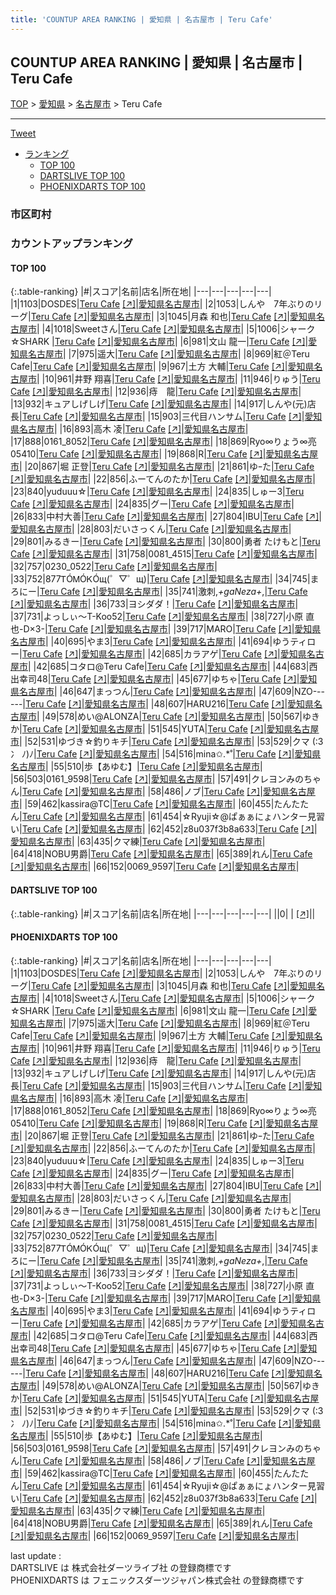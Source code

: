 ```yaml
---
title: 'COUNTUP AREA RANKING | 愛知県 | 名古屋市 | Teru Cafe'
---
```

## COUNTUP AREA RANKING | 愛知県 | 名古屋市 | Teru Cafe

[TOP](/darts/rank/) > [愛知県](/darts/rank/愛知県/) > [名古屋市](/darts/rank/愛知県/名古屋市/) > Teru Cafe

___

<a href="https://twitter.com/share?ref_src=twsrc%5Etfw" data-text="COUNTUP AREA RANKING | 愛知県名古屋市Teru Cafe" class="twitter-share-button" data-hashtags="DARTSLIVE,PHOENIXDARTS,darts,ダーツ" data-show-count="false">Tweet</a>

* [ランキング](#カウントアップランキング)
    * [TOP 100](#top-100)
    * [DARTSLIVE TOP 100](#dartslive-top-100)
    * [PHOENIXDARTS TOP 100](#phoenixdarts-top-100)

### 市区町村

<ul>

</ul>

### カウントアップランキング

#### TOP 100



{:.table-ranking}
|#|スコア|名前|店名|所在地|
|---|---|---|---|---|
|1|1103|<span class="rank-name-pd">DOSDES</span>|<a href="/darts/rank/shops/8457.html">Teru Cafe</a> <a href="https://vs.phoenixdarts.com/jp/shop/shopDetailInfo/s_8457?s_seq=8457">[↗]</a>|<a href="/darts/rank/愛知県/名古屋市">愛知県名古屋市</a>|
|2|1053|<span class="rank-name-pd">しんや　7年ぶりのリーグ</span>|<a href="/darts/rank/shops/8457.html">Teru Cafe</a> <a href="https://vs.phoenixdarts.com/jp/shop/shopDetailInfo/s_8457?s_seq=8457">[↗]</a>|<a href="/darts/rank/愛知県/名古屋市">愛知県名古屋市</a>|
|3|1045|<span class="rank-name-pd"><span class="pro-icon-pd"></span>月森 和也</span>|<a href="/darts/rank/shops/8457.html">Teru Cafe</a> <a href="https://vs.phoenixdarts.com/jp/shop/shopDetailInfo/s_8457?s_seq=8457">[↗]</a>|<a href="/darts/rank/愛知県/名古屋市">愛知県名古屋市</a>|
|4|1018|<span class="rank-name-pd">Sweetさん</span>|<a href="/darts/rank/shops/8457.html">Teru Cafe</a> <a href="https://vs.phoenixdarts.com/jp/shop/shopDetailInfo/s_8457?s_seq=8457">[↗]</a>|<a href="/darts/rank/愛知県/名古屋市">愛知県名古屋市</a>|
|5|1006|<span class="rank-name-pd">シャーク☆SHARK    </span>|<a href="/darts/rank/shops/8457.html">Teru Cafe</a> <a href="https://vs.phoenixdarts.com/jp/shop/shopDetailInfo/s_8457?s_seq=8457">[↗]</a>|<a href="/darts/rank/愛知県/名古屋市">愛知県名古屋市</a>|
|6|981|<span class="rank-name-pd">文山 龍一</span>|<a href="/darts/rank/shops/8457.html">Teru Cafe</a> <a href="https://vs.phoenixdarts.com/jp/shop/shopDetailInfo/s_8457?s_seq=8457">[↗]</a>|<a href="/darts/rank/愛知県/名古屋市">愛知県名古屋市</a>|
|7|975|<span class="rank-name-pd">遥大</span>|<a href="/darts/rank/shops/8457.html">Teru Cafe</a> <a href="https://vs.phoenixdarts.com/jp/shop/shopDetailInfo/s_8457?s_seq=8457">[↗]</a>|<a href="/darts/rank/愛知県/名古屋市">愛知県名古屋市</a>|
|8|969|<span class="rank-name-pd">紅＠Teru Cafe</span>|<a href="/darts/rank/shops/8457.html">Teru Cafe</a> <a href="https://vs.phoenixdarts.com/jp/shop/shopDetailInfo/s_8457?s_seq=8457">[↗]</a>|<a href="/darts/rank/愛知県/名古屋市">愛知県名古屋市</a>|
|9|967|<span class="rank-name-pd"><span class="pro-icon-pd"></span>土方 大輔</span>|<a href="/darts/rank/shops/8457.html">Teru Cafe</a> <a href="https://vs.phoenixdarts.com/jp/shop/shopDetailInfo/s_8457?s_seq=8457">[↗]</a>|<a href="/darts/rank/愛知県/名古屋市">愛知県名古屋市</a>|
|10|961|<span class="rank-name-pd"><span class="pro-icon-pd"></span>井野 翔喜</span>|<a href="/darts/rank/shops/8457.html">Teru Cafe</a> <a href="https://vs.phoenixdarts.com/jp/shop/shopDetailInfo/s_8457?s_seq=8457">[↗]</a>|<a href="/darts/rank/愛知県/名古屋市">愛知県名古屋市</a>|
|11|946|<span class="rank-name-pd">りゅう</span>|<a href="/darts/rank/shops/8457.html">Teru Cafe</a> <a href="https://vs.phoenixdarts.com/jp/shop/shopDetailInfo/s_8457?s_seq=8457">[↗]</a>|<a href="/darts/rank/愛知県/名古屋市">愛知県名古屋市</a>|
|12|936|<span class="rank-name-pd">痔　龍</span>|<a href="/darts/rank/shops/8457.html">Teru Cafe</a> <a href="https://vs.phoenixdarts.com/jp/shop/shopDetailInfo/s_8457?s_seq=8457">[↗]</a>|<a href="/darts/rank/愛知県/名古屋市">愛知県名古屋市</a>|
|13|932|<span class="rank-name-pd">キュアしげしげ</span>|<a href="/darts/rank/shops/8457.html">Teru Cafe</a> <a href="https://vs.phoenixdarts.com/jp/shop/shopDetailInfo/s_8457?s_seq=8457">[↗]</a>|<a href="/darts/rank/愛知県/名古屋市">愛知県名古屋市</a>|
|14|917|<span class="rank-name-pd">しんや(元)店長</span>|<a href="/darts/rank/shops/8457.html">Teru Cafe</a> <a href="https://vs.phoenixdarts.com/jp/shop/shopDetailInfo/s_8457?s_seq=8457">[↗]</a>|<a href="/darts/rank/愛知県/名古屋市">愛知県名古屋市</a>|
|15|903|<span class="rank-name-pd">三代目ハンサム</span>|<a href="/darts/rank/shops/8457.html">Teru Cafe</a> <a href="https://vs.phoenixdarts.com/jp/shop/shopDetailInfo/s_8457?s_seq=8457">[↗]</a>|<a href="/darts/rank/愛知県/名古屋市">愛知県名古屋市</a>|
|16|893|<span class="rank-name-pd"><span class="pro-icon-pd"></span>高木 凌</span>|<a href="/darts/rank/shops/8457.html">Teru Cafe</a> <a href="https://vs.phoenixdarts.com/jp/shop/shopDetailInfo/s_8457?s_seq=8457">[↗]</a>|<a href="/darts/rank/愛知県/名古屋市">愛知県名古屋市</a>|
|17|888|<span class="rank-name-pd">0161_8052</span>|<a href="/darts/rank/shops/8457.html">Teru Cafe</a> <a href="https://vs.phoenixdarts.com/jp/shop/shopDetailInfo/s_8457?s_seq=8457">[↗]</a>|<a href="/darts/rank/愛知県/名古屋市">愛知県名古屋市</a>|
|18|869|<span class="rank-name-pd">Ryo∞りょう∞亮05410</span>|<a href="/darts/rank/shops/8457.html">Teru Cafe</a> <a href="https://vs.phoenixdarts.com/jp/shop/shopDetailInfo/s_8457?s_seq=8457">[↗]</a>|<a href="/darts/rank/愛知県/名古屋市">愛知県名古屋市</a>|
|19|868|<span class="rank-name-pd">R</span>|<a href="/darts/rank/shops/8457.html">Teru Cafe</a> <a href="https://vs.phoenixdarts.com/jp/shop/shopDetailInfo/s_8457?s_seq=8457">[↗]</a>|<a href="/darts/rank/愛知県/名古屋市">愛知県名古屋市</a>|
|20|867|<span class="rank-name-pd"><span class="pro-icon-pd"></span>堀 正登</span>|<a href="/darts/rank/shops/8457.html">Teru Cafe</a> <a href="https://vs.phoenixdarts.com/jp/shop/shopDetailInfo/s_8457?s_seq=8457">[↗]</a>|<a href="/darts/rank/愛知県/名古屋市">愛知県名古屋市</a>|
|21|861|<span class="rank-name-pd">ゆｰた</span>|<a href="/darts/rank/shops/8457.html">Teru Cafe</a> <a href="https://vs.phoenixdarts.com/jp/shop/shopDetailInfo/s_8457?s_seq=8457">[↗]</a>|<a href="/darts/rank/愛知県/名古屋市">愛知県名古屋市</a>|
|22|856|<span class="rank-name-pd">ふーてんのたか</span>|<a href="/darts/rank/shops/8457.html">Teru Cafe</a> <a href="https://vs.phoenixdarts.com/jp/shop/shopDetailInfo/s_8457?s_seq=8457">[↗]</a>|<a href="/darts/rank/愛知県/名古屋市">愛知県名古屋市</a>|
|23|840|<span class="rank-name-pd">yuduuu☆</span>|<a href="/darts/rank/shops/8457.html">Teru Cafe</a> <a href="https://vs.phoenixdarts.com/jp/shop/shopDetailInfo/s_8457?s_seq=8457">[↗]</a>|<a href="/darts/rank/愛知県/名古屋市">愛知県名古屋市</a>|
|24|835|<span class="rank-name-pd">しゅー3</span>|<a href="/darts/rank/shops/8457.html">Teru Cafe</a> <a href="https://vs.phoenixdarts.com/jp/shop/shopDetailInfo/s_8457?s_seq=8457">[↗]</a>|<a href="/darts/rank/愛知県/名古屋市">愛知県名古屋市</a>|
|24|835|<span class="rank-name-pd">グー</span>|<a href="/darts/rank/shops/8457.html">Teru Cafe</a> <a href="https://vs.phoenixdarts.com/jp/shop/shopDetailInfo/s_8457?s_seq=8457">[↗]</a>|<a href="/darts/rank/愛知県/名古屋市">愛知県名古屋市</a>|
|26|833|<span class="rank-name-pd">中村大善</span>|<a href="/darts/rank/shops/8457.html">Teru Cafe</a> <a href="https://vs.phoenixdarts.com/jp/shop/shopDetailInfo/s_8457?s_seq=8457">[↗]</a>|<a href="/darts/rank/愛知県/名古屋市">愛知県名古屋市</a>|
|27|804|<span class="rank-name-pd">IBU</span>|<a href="/darts/rank/shops/8457.html">Teru Cafe</a> <a href="https://vs.phoenixdarts.com/jp/shop/shopDetailInfo/s_8457?s_seq=8457">[↗]</a>|<a href="/darts/rank/愛知県/名古屋市">愛知県名古屋市</a>|
|28|803|<span class="rank-name-pd">だいさっくん</span>|<a href="/darts/rank/shops/8457.html">Teru Cafe</a> <a href="https://vs.phoenixdarts.com/jp/shop/shopDetailInfo/s_8457?s_seq=8457">[↗]</a>|<a href="/darts/rank/愛知県/名古屋市">愛知県名古屋市</a>|
|29|801|<span class="rank-name-pd">みるきー</span>|<a href="/darts/rank/shops/8457.html">Teru Cafe</a> <a href="https://vs.phoenixdarts.com/jp/shop/shopDetailInfo/s_8457?s_seq=8457">[↗]</a>|<a href="/darts/rank/愛知県/名古屋市">愛知県名古屋市</a>|
|30|800|<span class="rank-name-pd">勇者 たけもと</span>|<a href="/darts/rank/shops/8457.html">Teru Cafe</a> <a href="https://vs.phoenixdarts.com/jp/shop/shopDetailInfo/s_8457?s_seq=8457">[↗]</a>|<a href="/darts/rank/愛知県/名古屋市">愛知県名古屋市</a>|
|31|758|<span class="rank-name-pd">0081_4515</span>|<a href="/darts/rank/shops/8457.html">Teru Cafe</a> <a href="https://vs.phoenixdarts.com/jp/shop/shopDetailInfo/s_8457?s_seq=8457">[↗]</a>|<a href="/darts/rank/愛知県/名古屋市">愛知県名古屋市</a>|
|32|757|<span class="rank-name-pd">0230_0522</span>|<a href="/darts/rank/shops/8457.html">Teru Cafe</a> <a href="https://vs.phoenixdarts.com/jp/shop/shopDetailInfo/s_8457?s_seq=8457">[↗]</a>|<a href="/darts/rank/愛知県/名古屋市">愛知県名古屋市</a>|
|33|752|<span class="rank-name-pd">877ᎢÓᎷÓᏦÓщ(゜▽゜щ)</span>|<a href="/darts/rank/shops/8457.html">Teru Cafe</a> <a href="https://vs.phoenixdarts.com/jp/shop/shopDetailInfo/s_8457?s_seq=8457">[↗]</a>|<a href="/darts/rank/愛知県/名古屋市">愛知県名古屋市</a>|
|34|745|<span class="rank-name-pd">まろにー</span>|<a href="/darts/rank/shops/8457.html">Teru Cafe</a> <a href="https://vs.phoenixdarts.com/jp/shop/shopDetailInfo/s_8457?s_seq=8457">[↗]</a>|<a href="/darts/rank/愛知県/名古屋市">愛知県名古屋市</a>|
|35|741|<span class="rank-name-pd">激刺,*+gaNeza+*,</span>|<a href="/darts/rank/shops/8457.html">Teru Cafe</a> <a href="https://vs.phoenixdarts.com/jp/shop/shopDetailInfo/s_8457?s_seq=8457">[↗]</a>|<a href="/darts/rank/愛知県/名古屋市">愛知県名古屋市</a>|
|36|733|<span class="rank-name-pd">ヨシダダ！</span>|<a href="/darts/rank/shops/8457.html">Teru Cafe</a> <a href="https://vs.phoenixdarts.com/jp/shop/shopDetailInfo/s_8457?s_seq=8457">[↗]</a>|<a href="/darts/rank/愛知県/名古屋市">愛知県名古屋市</a>|
|37|731|<span class="rank-name-pd">よっしぃ～T-Koo52</span>|<a href="/darts/rank/shops/8457.html">Teru Cafe</a> <a href="https://vs.phoenixdarts.com/jp/shop/shopDetailInfo/s_8457?s_seq=8457">[↗]</a>|<a href="/darts/rank/愛知県/名古屋市">愛知県名古屋市</a>|
|38|727|<span class="rank-name-pd">小原 直也-D×3-</span>|<a href="/darts/rank/shops/8457.html">Teru Cafe</a> <a href="https://vs.phoenixdarts.com/jp/shop/shopDetailInfo/s_8457?s_seq=8457">[↗]</a>|<a href="/darts/rank/愛知県/名古屋市">愛知県名古屋市</a>|
|39|717|<span class="rank-name-pd">MARO</span>|<a href="/darts/rank/shops/8457.html">Teru Cafe</a> <a href="https://vs.phoenixdarts.com/jp/shop/shopDetailInfo/s_8457?s_seq=8457">[↗]</a>|<a href="/darts/rank/愛知県/名古屋市">愛知県名古屋市</a>|
|40|695|<span class="rank-name-pd">やま3</span>|<a href="/darts/rank/shops/8457.html">Teru Cafe</a> <a href="https://vs.phoenixdarts.com/jp/shop/shopDetailInfo/s_8457?s_seq=8457">[↗]</a>|<a href="/darts/rank/愛知県/名古屋市">愛知県名古屋市</a>|
|41|694|<span class="rank-name-pd">ゆうティロー</span>|<a href="/darts/rank/shops/8457.html">Teru Cafe</a> <a href="https://vs.phoenixdarts.com/jp/shop/shopDetailInfo/s_8457?s_seq=8457">[↗]</a>|<a href="/darts/rank/愛知県/名古屋市">愛知県名古屋市</a>|
|42|685|<span class="rank-name-pd">カラアゲ</span>|<a href="/darts/rank/shops/8457.html">Teru Cafe</a> <a href="https://vs.phoenixdarts.com/jp/shop/shopDetailInfo/s_8457?s_seq=8457">[↗]</a>|<a href="/darts/rank/愛知県/名古屋市">愛知県名古屋市</a>|
|42|685|<span class="rank-name-pd">コタロ@Teru Cafe</span>|<a href="/darts/rank/shops/8457.html">Teru Cafe</a> <a href="https://vs.phoenixdarts.com/jp/shop/shopDetailInfo/s_8457?s_seq=8457">[↗]</a>|<a href="/darts/rank/愛知県/名古屋市">愛知県名古屋市</a>|
|44|683|<span class="rank-name-pd">西出幸司48</span>|<a href="/darts/rank/shops/8457.html">Teru Cafe</a> <a href="https://vs.phoenixdarts.com/jp/shop/shopDetailInfo/s_8457?s_seq=8457">[↗]</a>|<a href="/darts/rank/愛知県/名古屋市">愛知県名古屋市</a>|
|45|677|<span class="rank-name-pd">ゆちゃ</span>|<a href="/darts/rank/shops/8457.html">Teru Cafe</a> <a href="https://vs.phoenixdarts.com/jp/shop/shopDetailInfo/s_8457?s_seq=8457">[↗]</a>|<a href="/darts/rank/愛知県/名古屋市">愛知県名古屋市</a>|
|46|647|<span class="rank-name-pd">まっつん</span>|<a href="/darts/rank/shops/8457.html">Teru Cafe</a> <a href="https://vs.phoenixdarts.com/jp/shop/shopDetailInfo/s_8457?s_seq=8457">[↗]</a>|<a href="/darts/rank/愛知県/名古屋市">愛知県名古屋市</a>|
|47|609|<span class="rank-name-pd">NZO------</span>|<a href="/darts/rank/shops/8457.html">Teru Cafe</a> <a href="https://vs.phoenixdarts.com/jp/shop/shopDetailInfo/s_8457?s_seq=8457">[↗]</a>|<a href="/darts/rank/愛知県/名古屋市">愛知県名古屋市</a>|
|48|607|<span class="rank-name-pd">HARU216</span>|<a href="/darts/rank/shops/8457.html">Teru Cafe</a> <a href="https://vs.phoenixdarts.com/jp/shop/shopDetailInfo/s_8457?s_seq=8457">[↗]</a>|<a href="/darts/rank/愛知県/名古屋市">愛知県名古屋市</a>|
|49|578|<span class="rank-name-pd">めい@ALONZA</span>|<a href="/darts/rank/shops/8457.html">Teru Cafe</a> <a href="https://vs.phoenixdarts.com/jp/shop/shopDetailInfo/s_8457?s_seq=8457">[↗]</a>|<a href="/darts/rank/愛知県/名古屋市">愛知県名古屋市</a>|
|50|567|<span class="rank-name-pd">ゆきか</span>|<a href="/darts/rank/shops/8457.html">Teru Cafe</a> <a href="https://vs.phoenixdarts.com/jp/shop/shopDetailInfo/s_8457?s_seq=8457">[↗]</a>|<a href="/darts/rank/愛知県/名古屋市">愛知県名古屋市</a>|
|51|545|<span class="rank-name-pd">YUTA</span>|<a href="/darts/rank/shops/8457.html">Teru Cafe</a> <a href="https://vs.phoenixdarts.com/jp/shop/shopDetailInfo/s_8457?s_seq=8457">[↗]</a>|<a href="/darts/rank/愛知県/名古屋市">愛知県名古屋市</a>|
|52|531|<span class="rank-name-pd">ゆづき☆釣りキチ</span>|<a href="/darts/rank/shops/8457.html">Teru Cafe</a> <a href="https://vs.phoenixdarts.com/jp/shop/shopDetailInfo/s_8457?s_seq=8457">[↗]</a>|<a href="/darts/rank/愛知県/名古屋市">愛知県名古屋市</a>|
|53|529|<span class="rank-name-pd">クマ (:3冫 ﾉ)ﾉ</span>|<a href="/darts/rank/shops/8457.html">Teru Cafe</a> <a href="https://vs.phoenixdarts.com/jp/shop/shopDetailInfo/s_8457?s_seq=8457">[↗]</a>|<a href="/darts/rank/愛知県/名古屋市">愛知県名古屋市</a>|
|54|516|<span class="rank-name-pd">mina✩.*˚</span>|<a href="/darts/rank/shops/8457.html">Teru Cafe</a> <a href="https://vs.phoenixdarts.com/jp/shop/shopDetailInfo/s_8457?s_seq=8457">[↗]</a>|<a href="/darts/rank/愛知県/名古屋市">愛知県名古屋市</a>|
|55|510|<span class="rank-name-pd">歩【あゆむ】</span>|<a href="/darts/rank/shops/8457.html">Teru Cafe</a> <a href="https://vs.phoenixdarts.com/jp/shop/shopDetailInfo/s_8457?s_seq=8457">[↗]</a>|<a href="/darts/rank/愛知県/名古屋市">愛知県名古屋市</a>|
|56|503|<span class="rank-name-pd">0161_9598</span>|<a href="/darts/rank/shops/8457.html">Teru Cafe</a> <a href="https://vs.phoenixdarts.com/jp/shop/shopDetailInfo/s_8457?s_seq=8457">[↗]</a>|<a href="/darts/rank/愛知県/名古屋市">愛知県名古屋市</a>|
|57|491|<span class="rank-name-pd">クレヨンみのちゃん</span>|<a href="/darts/rank/shops/8457.html">Teru Cafe</a> <a href="https://vs.phoenixdarts.com/jp/shop/shopDetailInfo/s_8457?s_seq=8457">[↗]</a>|<a href="/darts/rank/愛知県/名古屋市">愛知県名古屋市</a>|
|58|486|<span class="rank-name-pd">ノブ</span>|<a href="/darts/rank/shops/8457.html">Teru Cafe</a> <a href="https://vs.phoenixdarts.com/jp/shop/shopDetailInfo/s_8457?s_seq=8457">[↗]</a>|<a href="/darts/rank/愛知県/名古屋市">愛知県名古屋市</a>|
|59|462|<span class="rank-name-pd">kassira@TC</span>|<a href="/darts/rank/shops/8457.html">Teru Cafe</a> <a href="https://vs.phoenixdarts.com/jp/shop/shopDetailInfo/s_8457?s_seq=8457">[↗]</a>|<a href="/darts/rank/愛知県/名古屋市">愛知県名古屋市</a>|
|60|455|<span class="rank-name-pd">たんたたん</span>|<a href="/darts/rank/shops/8457.html">Teru Cafe</a> <a href="https://vs.phoenixdarts.com/jp/shop/shopDetailInfo/s_8457?s_seq=8457">[↗]</a>|<a href="/darts/rank/愛知県/名古屋市">愛知県名古屋市</a>|
|61|454|<span class="rank-name-pd">☆Ryuji☆@ぱぁぁにょハンター見習い</span>|<a href="/darts/rank/shops/8457.html">Teru Cafe</a> <a href="https://vs.phoenixdarts.com/jp/shop/shopDetailInfo/s_8457?s_seq=8457">[↗]</a>|<a href="/darts/rank/愛知県/名古屋市">愛知県名古屋市</a>|
|62|452|<span class="rank-name-pd">z8u037f3b8a633</span>|<a href="/darts/rank/shops/8457.html">Teru Cafe</a> <a href="https://vs.phoenixdarts.com/jp/shop/shopDetailInfo/s_8457?s_seq=8457">[↗]</a>|<a href="/darts/rank/愛知県/名古屋市">愛知県名古屋市</a>|
|63|435|<span class="rank-name-pd">クマ練</span>|<a href="/darts/rank/shops/8457.html">Teru Cafe</a> <a href="https://vs.phoenixdarts.com/jp/shop/shopDetailInfo/s_8457?s_seq=8457">[↗]</a>|<a href="/darts/rank/愛知県/名古屋市">愛知県名古屋市</a>|
|64|418|<span class="rank-name-pd">NOBU男爵</span>|<a href="/darts/rank/shops/8457.html">Teru Cafe</a> <a href="https://vs.phoenixdarts.com/jp/shop/shopDetailInfo/s_8457?s_seq=8457">[↗]</a>|<a href="/darts/rank/愛知県/名古屋市">愛知県名古屋市</a>|
|65|389|<span class="rank-name-pd">れん</span>|<a href="/darts/rank/shops/8457.html">Teru Cafe</a> <a href="https://vs.phoenixdarts.com/jp/shop/shopDetailInfo/s_8457?s_seq=8457">[↗]</a>|<a href="/darts/rank/愛知県/名古屋市">愛知県名古屋市</a>|
|66|152|<span class="rank-name-pd">0069_9597</span>|<a href="/darts/rank/shops/8457.html">Teru Cafe</a> <a href="https://vs.phoenixdarts.com/jp/shop/shopDetailInfo/s_8457?s_seq=8457">[↗]</a>|<a href="/darts/rank/愛知県/名古屋市">愛知県名古屋市</a>|


#### DARTSLIVE TOP 100



{:.table-ranking}
|#|スコア|名前|店名|所在地|
|---|---|---|---|---|
||0|<span class="rank-name-dl"> </span>|<a href="/darts/rank/shops/.html"></a> <a href="">[↗]</a>|<a href="/darts/rank//"></a>|


#### PHOENIXDARTS TOP 100



{:.table-ranking}
|#|スコア|名前|店名|所在地|
|---|---|---|---|---|
|1|1103|<span class="rank-name-pd">DOSDES</span>|<a href="/darts/rank/shops/8457.html">Teru Cafe</a> <a href="https://vs.phoenixdarts.com/jp/shop/shopDetailInfo/s_8457?s_seq=8457">[↗]</a>|<a href="/darts/rank/愛知県/名古屋市">愛知県名古屋市</a>|
|2|1053|<span class="rank-name-pd">しんや　7年ぶりのリーグ</span>|<a href="/darts/rank/shops/8457.html">Teru Cafe</a> <a href="https://vs.phoenixdarts.com/jp/shop/shopDetailInfo/s_8457?s_seq=8457">[↗]</a>|<a href="/darts/rank/愛知県/名古屋市">愛知県名古屋市</a>|
|3|1045|<span class="rank-name-pd"><span class="pro-icon-pd"></span>月森 和也</span>|<a href="/darts/rank/shops/8457.html">Teru Cafe</a> <a href="https://vs.phoenixdarts.com/jp/shop/shopDetailInfo/s_8457?s_seq=8457">[↗]</a>|<a href="/darts/rank/愛知県/名古屋市">愛知県名古屋市</a>|
|4|1018|<span class="rank-name-pd">Sweetさん</span>|<a href="/darts/rank/shops/8457.html">Teru Cafe</a> <a href="https://vs.phoenixdarts.com/jp/shop/shopDetailInfo/s_8457?s_seq=8457">[↗]</a>|<a href="/darts/rank/愛知県/名古屋市">愛知県名古屋市</a>|
|5|1006|<span class="rank-name-pd">シャーク☆SHARK    </span>|<a href="/darts/rank/shops/8457.html">Teru Cafe</a> <a href="https://vs.phoenixdarts.com/jp/shop/shopDetailInfo/s_8457?s_seq=8457">[↗]</a>|<a href="/darts/rank/愛知県/名古屋市">愛知県名古屋市</a>|
|6|981|<span class="rank-name-pd">文山 龍一</span>|<a href="/darts/rank/shops/8457.html">Teru Cafe</a> <a href="https://vs.phoenixdarts.com/jp/shop/shopDetailInfo/s_8457?s_seq=8457">[↗]</a>|<a href="/darts/rank/愛知県/名古屋市">愛知県名古屋市</a>|
|7|975|<span class="rank-name-pd">遥大</span>|<a href="/darts/rank/shops/8457.html">Teru Cafe</a> <a href="https://vs.phoenixdarts.com/jp/shop/shopDetailInfo/s_8457?s_seq=8457">[↗]</a>|<a href="/darts/rank/愛知県/名古屋市">愛知県名古屋市</a>|
|8|969|<span class="rank-name-pd">紅＠Teru Cafe</span>|<a href="/darts/rank/shops/8457.html">Teru Cafe</a> <a href="https://vs.phoenixdarts.com/jp/shop/shopDetailInfo/s_8457?s_seq=8457">[↗]</a>|<a href="/darts/rank/愛知県/名古屋市">愛知県名古屋市</a>|
|9|967|<span class="rank-name-pd"><span class="pro-icon-pd"></span>土方 大輔</span>|<a href="/darts/rank/shops/8457.html">Teru Cafe</a> <a href="https://vs.phoenixdarts.com/jp/shop/shopDetailInfo/s_8457?s_seq=8457">[↗]</a>|<a href="/darts/rank/愛知県/名古屋市">愛知県名古屋市</a>|
|10|961|<span class="rank-name-pd"><span class="pro-icon-pd"></span>井野 翔喜</span>|<a href="/darts/rank/shops/8457.html">Teru Cafe</a> <a href="https://vs.phoenixdarts.com/jp/shop/shopDetailInfo/s_8457?s_seq=8457">[↗]</a>|<a href="/darts/rank/愛知県/名古屋市">愛知県名古屋市</a>|
|11|946|<span class="rank-name-pd">りゅう</span>|<a href="/darts/rank/shops/8457.html">Teru Cafe</a> <a href="https://vs.phoenixdarts.com/jp/shop/shopDetailInfo/s_8457?s_seq=8457">[↗]</a>|<a href="/darts/rank/愛知県/名古屋市">愛知県名古屋市</a>|
|12|936|<span class="rank-name-pd">痔　龍</span>|<a href="/darts/rank/shops/8457.html">Teru Cafe</a> <a href="https://vs.phoenixdarts.com/jp/shop/shopDetailInfo/s_8457?s_seq=8457">[↗]</a>|<a href="/darts/rank/愛知県/名古屋市">愛知県名古屋市</a>|
|13|932|<span class="rank-name-pd">キュアしげしげ</span>|<a href="/darts/rank/shops/8457.html">Teru Cafe</a> <a href="https://vs.phoenixdarts.com/jp/shop/shopDetailInfo/s_8457?s_seq=8457">[↗]</a>|<a href="/darts/rank/愛知県/名古屋市">愛知県名古屋市</a>|
|14|917|<span class="rank-name-pd">しんや(元)店長</span>|<a href="/darts/rank/shops/8457.html">Teru Cafe</a> <a href="https://vs.phoenixdarts.com/jp/shop/shopDetailInfo/s_8457?s_seq=8457">[↗]</a>|<a href="/darts/rank/愛知県/名古屋市">愛知県名古屋市</a>|
|15|903|<span class="rank-name-pd">三代目ハンサム</span>|<a href="/darts/rank/shops/8457.html">Teru Cafe</a> <a href="https://vs.phoenixdarts.com/jp/shop/shopDetailInfo/s_8457?s_seq=8457">[↗]</a>|<a href="/darts/rank/愛知県/名古屋市">愛知県名古屋市</a>|
|16|893|<span class="rank-name-pd"><span class="pro-icon-pd"></span>高木 凌</span>|<a href="/darts/rank/shops/8457.html">Teru Cafe</a> <a href="https://vs.phoenixdarts.com/jp/shop/shopDetailInfo/s_8457?s_seq=8457">[↗]</a>|<a href="/darts/rank/愛知県/名古屋市">愛知県名古屋市</a>|
|17|888|<span class="rank-name-pd">0161_8052</span>|<a href="/darts/rank/shops/8457.html">Teru Cafe</a> <a href="https://vs.phoenixdarts.com/jp/shop/shopDetailInfo/s_8457?s_seq=8457">[↗]</a>|<a href="/darts/rank/愛知県/名古屋市">愛知県名古屋市</a>|
|18|869|<span class="rank-name-pd">Ryo∞りょう∞亮05410</span>|<a href="/darts/rank/shops/8457.html">Teru Cafe</a> <a href="https://vs.phoenixdarts.com/jp/shop/shopDetailInfo/s_8457?s_seq=8457">[↗]</a>|<a href="/darts/rank/愛知県/名古屋市">愛知県名古屋市</a>|
|19|868|<span class="rank-name-pd">R</span>|<a href="/darts/rank/shops/8457.html">Teru Cafe</a> <a href="https://vs.phoenixdarts.com/jp/shop/shopDetailInfo/s_8457?s_seq=8457">[↗]</a>|<a href="/darts/rank/愛知県/名古屋市">愛知県名古屋市</a>|
|20|867|<span class="rank-name-pd"><span class="pro-icon-pd"></span>堀 正登</span>|<a href="/darts/rank/shops/8457.html">Teru Cafe</a> <a href="https://vs.phoenixdarts.com/jp/shop/shopDetailInfo/s_8457?s_seq=8457">[↗]</a>|<a href="/darts/rank/愛知県/名古屋市">愛知県名古屋市</a>|
|21|861|<span class="rank-name-pd">ゆｰた</span>|<a href="/darts/rank/shops/8457.html">Teru Cafe</a> <a href="https://vs.phoenixdarts.com/jp/shop/shopDetailInfo/s_8457?s_seq=8457">[↗]</a>|<a href="/darts/rank/愛知県/名古屋市">愛知県名古屋市</a>|
|22|856|<span class="rank-name-pd">ふーてんのたか</span>|<a href="/darts/rank/shops/8457.html">Teru Cafe</a> <a href="https://vs.phoenixdarts.com/jp/shop/shopDetailInfo/s_8457?s_seq=8457">[↗]</a>|<a href="/darts/rank/愛知県/名古屋市">愛知県名古屋市</a>|
|23|840|<span class="rank-name-pd">yuduuu☆</span>|<a href="/darts/rank/shops/8457.html">Teru Cafe</a> <a href="https://vs.phoenixdarts.com/jp/shop/shopDetailInfo/s_8457?s_seq=8457">[↗]</a>|<a href="/darts/rank/愛知県/名古屋市">愛知県名古屋市</a>|
|24|835|<span class="rank-name-pd">しゅー3</span>|<a href="/darts/rank/shops/8457.html">Teru Cafe</a> <a href="https://vs.phoenixdarts.com/jp/shop/shopDetailInfo/s_8457?s_seq=8457">[↗]</a>|<a href="/darts/rank/愛知県/名古屋市">愛知県名古屋市</a>|
|24|835|<span class="rank-name-pd">グー</span>|<a href="/darts/rank/shops/8457.html">Teru Cafe</a> <a href="https://vs.phoenixdarts.com/jp/shop/shopDetailInfo/s_8457?s_seq=8457">[↗]</a>|<a href="/darts/rank/愛知県/名古屋市">愛知県名古屋市</a>|
|26|833|<span class="rank-name-pd">中村大善</span>|<a href="/darts/rank/shops/8457.html">Teru Cafe</a> <a href="https://vs.phoenixdarts.com/jp/shop/shopDetailInfo/s_8457?s_seq=8457">[↗]</a>|<a href="/darts/rank/愛知県/名古屋市">愛知県名古屋市</a>|
|27|804|<span class="rank-name-pd">IBU</span>|<a href="/darts/rank/shops/8457.html">Teru Cafe</a> <a href="https://vs.phoenixdarts.com/jp/shop/shopDetailInfo/s_8457?s_seq=8457">[↗]</a>|<a href="/darts/rank/愛知県/名古屋市">愛知県名古屋市</a>|
|28|803|<span class="rank-name-pd">だいさっくん</span>|<a href="/darts/rank/shops/8457.html">Teru Cafe</a> <a href="https://vs.phoenixdarts.com/jp/shop/shopDetailInfo/s_8457?s_seq=8457">[↗]</a>|<a href="/darts/rank/愛知県/名古屋市">愛知県名古屋市</a>|
|29|801|<span class="rank-name-pd">みるきー</span>|<a href="/darts/rank/shops/8457.html">Teru Cafe</a> <a href="https://vs.phoenixdarts.com/jp/shop/shopDetailInfo/s_8457?s_seq=8457">[↗]</a>|<a href="/darts/rank/愛知県/名古屋市">愛知県名古屋市</a>|
|30|800|<span class="rank-name-pd">勇者 たけもと</span>|<a href="/darts/rank/shops/8457.html">Teru Cafe</a> <a href="https://vs.phoenixdarts.com/jp/shop/shopDetailInfo/s_8457?s_seq=8457">[↗]</a>|<a href="/darts/rank/愛知県/名古屋市">愛知県名古屋市</a>|
|31|758|<span class="rank-name-pd">0081_4515</span>|<a href="/darts/rank/shops/8457.html">Teru Cafe</a> <a href="https://vs.phoenixdarts.com/jp/shop/shopDetailInfo/s_8457?s_seq=8457">[↗]</a>|<a href="/darts/rank/愛知県/名古屋市">愛知県名古屋市</a>|
|32|757|<span class="rank-name-pd">0230_0522</span>|<a href="/darts/rank/shops/8457.html">Teru Cafe</a> <a href="https://vs.phoenixdarts.com/jp/shop/shopDetailInfo/s_8457?s_seq=8457">[↗]</a>|<a href="/darts/rank/愛知県/名古屋市">愛知県名古屋市</a>|
|33|752|<span class="rank-name-pd">877ᎢÓᎷÓᏦÓщ(゜▽゜щ)</span>|<a href="/darts/rank/shops/8457.html">Teru Cafe</a> <a href="https://vs.phoenixdarts.com/jp/shop/shopDetailInfo/s_8457?s_seq=8457">[↗]</a>|<a href="/darts/rank/愛知県/名古屋市">愛知県名古屋市</a>|
|34|745|<span class="rank-name-pd">まろにー</span>|<a href="/darts/rank/shops/8457.html">Teru Cafe</a> <a href="https://vs.phoenixdarts.com/jp/shop/shopDetailInfo/s_8457?s_seq=8457">[↗]</a>|<a href="/darts/rank/愛知県/名古屋市">愛知県名古屋市</a>|
|35|741|<span class="rank-name-pd">激刺,*+gaNeza+*,</span>|<a href="/darts/rank/shops/8457.html">Teru Cafe</a> <a href="https://vs.phoenixdarts.com/jp/shop/shopDetailInfo/s_8457?s_seq=8457">[↗]</a>|<a href="/darts/rank/愛知県/名古屋市">愛知県名古屋市</a>|
|36|733|<span class="rank-name-pd">ヨシダダ！</span>|<a href="/darts/rank/shops/8457.html">Teru Cafe</a> <a href="https://vs.phoenixdarts.com/jp/shop/shopDetailInfo/s_8457?s_seq=8457">[↗]</a>|<a href="/darts/rank/愛知県/名古屋市">愛知県名古屋市</a>|
|37|731|<span class="rank-name-pd">よっしぃ～T-Koo52</span>|<a href="/darts/rank/shops/8457.html">Teru Cafe</a> <a href="https://vs.phoenixdarts.com/jp/shop/shopDetailInfo/s_8457?s_seq=8457">[↗]</a>|<a href="/darts/rank/愛知県/名古屋市">愛知県名古屋市</a>|
|38|727|<span class="rank-name-pd">小原 直也-D×3-</span>|<a href="/darts/rank/shops/8457.html">Teru Cafe</a> <a href="https://vs.phoenixdarts.com/jp/shop/shopDetailInfo/s_8457?s_seq=8457">[↗]</a>|<a href="/darts/rank/愛知県/名古屋市">愛知県名古屋市</a>|
|39|717|<span class="rank-name-pd">MARO</span>|<a href="/darts/rank/shops/8457.html">Teru Cafe</a> <a href="https://vs.phoenixdarts.com/jp/shop/shopDetailInfo/s_8457?s_seq=8457">[↗]</a>|<a href="/darts/rank/愛知県/名古屋市">愛知県名古屋市</a>|
|40|695|<span class="rank-name-pd">やま3</span>|<a href="/darts/rank/shops/8457.html">Teru Cafe</a> <a href="https://vs.phoenixdarts.com/jp/shop/shopDetailInfo/s_8457?s_seq=8457">[↗]</a>|<a href="/darts/rank/愛知県/名古屋市">愛知県名古屋市</a>|
|41|694|<span class="rank-name-pd">ゆうティロー</span>|<a href="/darts/rank/shops/8457.html">Teru Cafe</a> <a href="https://vs.phoenixdarts.com/jp/shop/shopDetailInfo/s_8457?s_seq=8457">[↗]</a>|<a href="/darts/rank/愛知県/名古屋市">愛知県名古屋市</a>|
|42|685|<span class="rank-name-pd">カラアゲ</span>|<a href="/darts/rank/shops/8457.html">Teru Cafe</a> <a href="https://vs.phoenixdarts.com/jp/shop/shopDetailInfo/s_8457?s_seq=8457">[↗]</a>|<a href="/darts/rank/愛知県/名古屋市">愛知県名古屋市</a>|
|42|685|<span class="rank-name-pd">コタロ@Teru Cafe</span>|<a href="/darts/rank/shops/8457.html">Teru Cafe</a> <a href="https://vs.phoenixdarts.com/jp/shop/shopDetailInfo/s_8457?s_seq=8457">[↗]</a>|<a href="/darts/rank/愛知県/名古屋市">愛知県名古屋市</a>|
|44|683|<span class="rank-name-pd">西出幸司48</span>|<a href="/darts/rank/shops/8457.html">Teru Cafe</a> <a href="https://vs.phoenixdarts.com/jp/shop/shopDetailInfo/s_8457?s_seq=8457">[↗]</a>|<a href="/darts/rank/愛知県/名古屋市">愛知県名古屋市</a>|
|45|677|<span class="rank-name-pd">ゆちゃ</span>|<a href="/darts/rank/shops/8457.html">Teru Cafe</a> <a href="https://vs.phoenixdarts.com/jp/shop/shopDetailInfo/s_8457?s_seq=8457">[↗]</a>|<a href="/darts/rank/愛知県/名古屋市">愛知県名古屋市</a>|
|46|647|<span class="rank-name-pd">まっつん</span>|<a href="/darts/rank/shops/8457.html">Teru Cafe</a> <a href="https://vs.phoenixdarts.com/jp/shop/shopDetailInfo/s_8457?s_seq=8457">[↗]</a>|<a href="/darts/rank/愛知県/名古屋市">愛知県名古屋市</a>|
|47|609|<span class="rank-name-pd">NZO------</span>|<a href="/darts/rank/shops/8457.html">Teru Cafe</a> <a href="https://vs.phoenixdarts.com/jp/shop/shopDetailInfo/s_8457?s_seq=8457">[↗]</a>|<a href="/darts/rank/愛知県/名古屋市">愛知県名古屋市</a>|
|48|607|<span class="rank-name-pd">HARU216</span>|<a href="/darts/rank/shops/8457.html">Teru Cafe</a> <a href="https://vs.phoenixdarts.com/jp/shop/shopDetailInfo/s_8457?s_seq=8457">[↗]</a>|<a href="/darts/rank/愛知県/名古屋市">愛知県名古屋市</a>|
|49|578|<span class="rank-name-pd">めい@ALONZA</span>|<a href="/darts/rank/shops/8457.html">Teru Cafe</a> <a href="https://vs.phoenixdarts.com/jp/shop/shopDetailInfo/s_8457?s_seq=8457">[↗]</a>|<a href="/darts/rank/愛知県/名古屋市">愛知県名古屋市</a>|
|50|567|<span class="rank-name-pd">ゆきか</span>|<a href="/darts/rank/shops/8457.html">Teru Cafe</a> <a href="https://vs.phoenixdarts.com/jp/shop/shopDetailInfo/s_8457?s_seq=8457">[↗]</a>|<a href="/darts/rank/愛知県/名古屋市">愛知県名古屋市</a>|
|51|545|<span class="rank-name-pd">YUTA</span>|<a href="/darts/rank/shops/8457.html">Teru Cafe</a> <a href="https://vs.phoenixdarts.com/jp/shop/shopDetailInfo/s_8457?s_seq=8457">[↗]</a>|<a href="/darts/rank/愛知県/名古屋市">愛知県名古屋市</a>|
|52|531|<span class="rank-name-pd">ゆづき☆釣りキチ</span>|<a href="/darts/rank/shops/8457.html">Teru Cafe</a> <a href="https://vs.phoenixdarts.com/jp/shop/shopDetailInfo/s_8457?s_seq=8457">[↗]</a>|<a href="/darts/rank/愛知県/名古屋市">愛知県名古屋市</a>|
|53|529|<span class="rank-name-pd">クマ (:3冫 ﾉ)ﾉ</span>|<a href="/darts/rank/shops/8457.html">Teru Cafe</a> <a href="https://vs.phoenixdarts.com/jp/shop/shopDetailInfo/s_8457?s_seq=8457">[↗]</a>|<a href="/darts/rank/愛知県/名古屋市">愛知県名古屋市</a>|
|54|516|<span class="rank-name-pd">mina✩.*˚</span>|<a href="/darts/rank/shops/8457.html">Teru Cafe</a> <a href="https://vs.phoenixdarts.com/jp/shop/shopDetailInfo/s_8457?s_seq=8457">[↗]</a>|<a href="/darts/rank/愛知県/名古屋市">愛知県名古屋市</a>|
|55|510|<span class="rank-name-pd">歩【あゆむ】</span>|<a href="/darts/rank/shops/8457.html">Teru Cafe</a> <a href="https://vs.phoenixdarts.com/jp/shop/shopDetailInfo/s_8457?s_seq=8457">[↗]</a>|<a href="/darts/rank/愛知県/名古屋市">愛知県名古屋市</a>|
|56|503|<span class="rank-name-pd">0161_9598</span>|<a href="/darts/rank/shops/8457.html">Teru Cafe</a> <a href="https://vs.phoenixdarts.com/jp/shop/shopDetailInfo/s_8457?s_seq=8457">[↗]</a>|<a href="/darts/rank/愛知県/名古屋市">愛知県名古屋市</a>|
|57|491|<span class="rank-name-pd">クレヨンみのちゃん</span>|<a href="/darts/rank/shops/8457.html">Teru Cafe</a> <a href="https://vs.phoenixdarts.com/jp/shop/shopDetailInfo/s_8457?s_seq=8457">[↗]</a>|<a href="/darts/rank/愛知県/名古屋市">愛知県名古屋市</a>|
|58|486|<span class="rank-name-pd">ノブ</span>|<a href="/darts/rank/shops/8457.html">Teru Cafe</a> <a href="https://vs.phoenixdarts.com/jp/shop/shopDetailInfo/s_8457?s_seq=8457">[↗]</a>|<a href="/darts/rank/愛知県/名古屋市">愛知県名古屋市</a>|
|59|462|<span class="rank-name-pd">kassira@TC</span>|<a href="/darts/rank/shops/8457.html">Teru Cafe</a> <a href="https://vs.phoenixdarts.com/jp/shop/shopDetailInfo/s_8457?s_seq=8457">[↗]</a>|<a href="/darts/rank/愛知県/名古屋市">愛知県名古屋市</a>|
|60|455|<span class="rank-name-pd">たんたたん</span>|<a href="/darts/rank/shops/8457.html">Teru Cafe</a> <a href="https://vs.phoenixdarts.com/jp/shop/shopDetailInfo/s_8457?s_seq=8457">[↗]</a>|<a href="/darts/rank/愛知県/名古屋市">愛知県名古屋市</a>|
|61|454|<span class="rank-name-pd">☆Ryuji☆@ぱぁぁにょハンター見習い</span>|<a href="/darts/rank/shops/8457.html">Teru Cafe</a> <a href="https://vs.phoenixdarts.com/jp/shop/shopDetailInfo/s_8457?s_seq=8457">[↗]</a>|<a href="/darts/rank/愛知県/名古屋市">愛知県名古屋市</a>|
|62|452|<span class="rank-name-pd">z8u037f3b8a633</span>|<a href="/darts/rank/shops/8457.html">Teru Cafe</a> <a href="https://vs.phoenixdarts.com/jp/shop/shopDetailInfo/s_8457?s_seq=8457">[↗]</a>|<a href="/darts/rank/愛知県/名古屋市">愛知県名古屋市</a>|
|63|435|<span class="rank-name-pd">クマ練</span>|<a href="/darts/rank/shops/8457.html">Teru Cafe</a> <a href="https://vs.phoenixdarts.com/jp/shop/shopDetailInfo/s_8457?s_seq=8457">[↗]</a>|<a href="/darts/rank/愛知県/名古屋市">愛知県名古屋市</a>|
|64|418|<span class="rank-name-pd">NOBU男爵</span>|<a href="/darts/rank/shops/8457.html">Teru Cafe</a> <a href="https://vs.phoenixdarts.com/jp/shop/shopDetailInfo/s_8457?s_seq=8457">[↗]</a>|<a href="/darts/rank/愛知県/名古屋市">愛知県名古屋市</a>|
|65|389|<span class="rank-name-pd">れん</span>|<a href="/darts/rank/shops/8457.html">Teru Cafe</a> <a href="https://vs.phoenixdarts.com/jp/shop/shopDetailInfo/s_8457?s_seq=8457">[↗]</a>|<a href="/darts/rank/愛知県/名古屋市">愛知県名古屋市</a>|
|66|152|<span class="rank-name-pd">0069_9597</span>|<a href="/darts/rank/shops/8457.html">Teru Cafe</a> <a href="https://vs.phoenixdarts.com/jp/shop/shopDetailInfo/s_8457?s_seq=8457">[↗]</a>|<a href="/darts/rank/愛知県/名古屋市">愛知県名古屋市</a>|


<div class="footer border-top border-gray-light mt-5 pt-3 text-right text-gray">
    last update : <span style="font-weight: italic" id="foot_last_modified"></span><br />
    DARTSLIVE は 株式会社ダーツライブ社 の登録商標です<br />
    PHOENIXDARTS は フェニックスダーツジャパン株式会社 の登録商標です<br />
</div>

<script src="https://cdnjs.cloudflare.com/ajax/libs/jquery.tablesorter/2.31.3/js/jquery.tablesorter.min.js" integrity="sha512-qzgd5cYSZcosqpzpn7zF2ZId8f/8CHmFKZ8j7mU4OUXTNRd5g+ZHBPsgKEwoqxCtdQvExE5LprwwPAgoicguNg==" crossorigin="anonymous" referrerpolicy="no-referrer"></script>
<link rel="stylesheet" href="https://cdnjs.cloudflare.com/ajax/libs/jquery.tablesorter/2.31.3/css/theme.default.min.css" integrity="sha512-wghhOJkjQX0Lh3NSWvNKeZ0ZpNn+SPVXX1Qyc9OCaogADktxrBiBdKGDoqVUOyhStvMBmJQ8ZdMHiR3wuEq8+w==" crossorigin="anonymous" referrerpolicy="no-referrer" />
<script>
$(function() {
    $(".table-ranking").tablesorter({sortList:[[0, 0]]});
    $("#foot_last_modified").text(formatDate(new Date(document.lastModified), 'yyyy-MM-dd HH:mm:ss'));
});
</script>

<script async src="https://platform.twitter.com/widgets.js" charset="utf-8"></script>